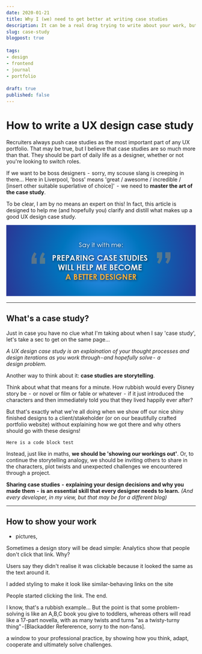 ```yaml
---
date: 2020-01-21
title: Why I (we) need to get better at writing case studies
description: It can be a real drag trying to write about your work, but its too important to leave
slug: case-study
blogpost: true

tags: 
- design
- frontend
- journal
- portfolio

draft: true
published: false
---
```


# How to write a UX design case study

Recruiters always push  case studies as the most important part of any UX portfolio. That may be true, but I believe that case studies are so much more than that. They should be part of daily life as a designer, whether or not you're looking to switch roles.  

If we want to be boss designers  -  sorry, my scouse slang is creeping in there… Here in Liverpool, 'boss' means 'great / awesome / incredible / \[insert other suitable superlative of choice]'  -  we need to **master the art of the case study**.

To be clear, I am by no means an expert on this! In fact, this article is designed to help me (and hopefully you) clarify and distill what makes up a good UX design case study.

![Say it with me: "Preparing case studies will help me become a better designer"](./images/2020-05-15/case-study-quote.png)

- - -

## What's a case study?

Just in case you have no clue what I'm taking about when I say 'case study', let's take a sec to get on the same page…

*A UX design case study is an explaination of your thought processes and design iterations as you work through - and hopefully solve -  a design problem.*

Another way to think about it: **case studies are storytelling**.

Think about what that means for a minute. How rubbish would every Disney story be  -  or novel or film or fable or whatever  -  if it just introduced the characters and then immediately told you that they lived happily ever after?

But that's exactly what we're all doing when we show off our nice shiny finished designs to a client/stakeholder (or on our beautifully crafted portfolio website) without explaining how we got there and why others should go with these designs!

```
Here is a code block test
```

Instead, just like in maths, **we should be 'showing our workings out'**. Or, to continue the storytelling analogy, we should be inviting others to share in the characters, plot twists and unexpected challenges we encountered through a project.

**Sharing case studies  -  explaining your design decisions and why you made them  -  is an essential skill that every designer needs to learn.** *(And every developer, in my view, but that may be for a different blog)*

- - -

## How to show your work

*  pictures, 

Sometimes a design story will be dead simple:
Analytics show that people don't click that link. Why?

Users say they didn't realise it was clickable because it looked the same as the text around it.

I added styling to make it look like similar-behaving  links on the site 

People started clicking the link. The end. 

I know, that's a rubbish example… But the point is that some problem-solving is like an A,B,C book you give to toddlers, whereas others will read like a 17-part novella, with as many twists and turns "as a twisty-turny thing" - \[Blackadder Refererence, sorry to the non-fans]. 

a window to your professional practice, by showing how you think, adapt, cooperate and ultimately solve challenges.